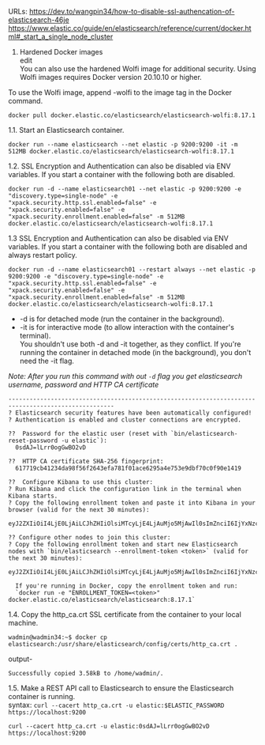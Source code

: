 URLs: https://dev.to/wangpin34/how-to-disable-ssl-authencation-of-elasticsearch-46je
https://www.elastic.co/guide/en/elasticsearch/reference/current/docker.html#_start_a_single_node_cluster

1. Hardened Docker images  
    edit  
    You can also use the hardened Wolfi image for additional security. Using Wolfi images requires Docker version 20.10.10 or higher.

To use the Wolfi image, append -wolfi to the image tag in the Docker command.

```shell
docker pull docker.elastic.co/elasticsearch/elasticsearch-wolfi:8.17.1
```

1.1. Start an Elasticsearch container.

```shell
docker run --name elasticsearch --net elastic -p 9200:9200 -it -m 512MB docker.elastic.co/elasticsearch/elasticsearch-wolfi:8.17.1
```

1.2. SSL Encryption and Authentication can also be disabled via ENV variables. If you start a container with the following both are disabled.

```shell
docker run -d --name elasticsearch01 --net elastic -p 9200:9200 -e "discovery.type=single-node" -e "xpack.security.http.ssl.enabled=false" -e "xpack.security.enabled=false" -e "xpack.security.enrollment.enabled=false" -m 512MB docker.elastic.co/elasticsearch/elasticsearch-wolfi:8.17.1
```

1.3 SSL Encryption and Authentication can also be disabled via ENV variables. If you start a container with the following both are disabled and always restart policy.

```shell
docker run -d --name elasticsearch01 --restart always --net elastic -p 9200:9200 -e "discovery.type=single-node" -e "xpack.security.http.ssl.enabled=false" -e "xpack.security.enabled=false" -e "xpack.security.enrollment.enabled=false" -m 512MB docker.elastic.co/elasticsearch/elasticsearch-wolfi:8.17.1
```

- -d is for detached mode (run the container in the background).
- -it is for interactive mode (to allow interaction with the container's terminal).  
    You shouldn't use both -d and -it together, as they conflict. If you're running the container in detached mode (in the background), you don't need the -it flag.

_Note: After you run this command with out `-d` flag you get elasticsearch username, password and HTTP CA certificate_

```shell
----------------------------------------------------------------------------------------------------
? Elasticsearch security features have been automatically configured!
? Authentication is enabled and cluster connections are encrypted.

??  Password for the elastic user (reset with `bin/elasticsearch-reset-password -u elastic`):
  0sdAJ=lLrr0ogGwBO2vD

??  HTTP CA certificate SHA-256 fingerprint:
  617719cb41234da98f56f2643efa781f01ace6295a4e753e9dbf70c0f90e1419

??  Configure Kibana to use this cluster:
? Run Kibana and click the configuration link in the terminal when Kibana starts.
? Copy the following enrollment token and paste it into Kibana in your browser (valid for the next 30 minutes):
  eyJ2ZXIiOiI4LjE0LjAiLCJhZHIiOlsiMTcyLjE4LjAuMjo5MjAwIl0sImZnciI6IjYxNzcxOWNiNDEyMzRkYTk4ZjU2ZjI2NDNlZmE3ODFmMDFhY2U2Mjk1YTRlNzUzZTlkYmY3MGMwZjkwZTE0MTkiLCJrZXkiOiJPWFhHa1pRQnRuTXR3Rk1pbU8tSjo2cC1aNDNGd1NRNmdCbDI1XzBYcmZ3In0=

?? Configure other nodes to join this cluster:
? Copy the following enrollment token and start new Elasticsearch nodes with `bin/elasticsearch --enrollment-token <token>` (valid for the next 30 minutes):
  eyJ2ZXIiOiI4LjE0LjAiLCJhZHIiOlsiMTcyLjE4LjAuMjo5MjAwIl0sImZnciI6IjYxNzcxOWNiNDEyMzRkYTk4ZjU2ZjI2NDNlZmE3ODFmMDFhY2U2Mjk1YTRlNzUzZTlkYmY3MGMwZjkwZTE0MTkiLCJrZXkiOiJPM1hHa1pRQnRuTXR3Rk1pbU8tTDpiVlRoZmVMalF3V19qOXpGdWJfdFF3In0=

  If you're running in Docker, copy the enrollment token and run:
  `docker run -e "ENROLLMENT_TOKEN=<token>" docker.elastic.co/elasticsearch/elasticsearch:8.17.1`
```

1.4. Copy the http_ca.crt SSL certificate from the container to your local machine.

```shell
wadmin@wadmin34:~$ docker cp elasticsearch:/usr/share/elasticsearch/config/certs/http_ca.crt .
```

output-

```
Successfully copied 3.58kB to /home/wadmin/.
```

1.5. Make a REST API call to Elasticsearch to ensure the Elasticsearch container is running.  
syntax: `curl --cacert http_ca.crt -u elastic:$ELASTIC_PASSWORD https://localhost:9200`

```shell
curl --cacert http_ca.crt -u elastic:0sdAJ=lLrr0ogGwBO2vD https://localhost:9200
```